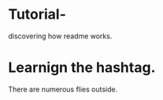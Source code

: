 # Tutorial-
discovering how readme works.
# Learnign the hashtag. 
There are numerous flies outside. 
